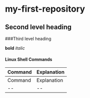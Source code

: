 # my-first-repository

## Second level heading

###Third level heading

**bold** *italic*

#### Linux Shell Commands

| Command | Explanation |
|--                 |--                   |
| Command | Explanation |
|--                 |--    
